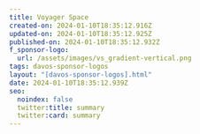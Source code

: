```yaml
---
title: Voyager Space
created-on: 2024-01-10T18:35:12.916Z
updated-on: 2024-01-10T18:35:12.925Z
published-on: 2024-01-10T18:35:12.932Z
f_sponsor-logo:
  url: /assets/images/vs_gradient-vertical.png
tags: davos-sponsor-logos
layout: "[davos-sponsor-logos].html"
date: 2024-01-10T18:35:12.939Z
seo:
  noindex: false
  twitter:title: summary
  twitter:card: summary
---
```

